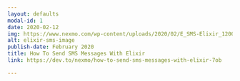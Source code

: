 ```yaml
---
layout: defaults
modal-id: 1
date: 2020-02-12
img: https://www.nexmo.com/wp-content/uploads/2020/02/E_SMS-Elixir_1200x600.png
alt: elixir-sms-image
publish-date: February 2020
title: How To Send SMS Messages With Elixir
link: https://dev.to/nexmo/how-to-send-sms-messages-with-elixir-7ob

---
```

